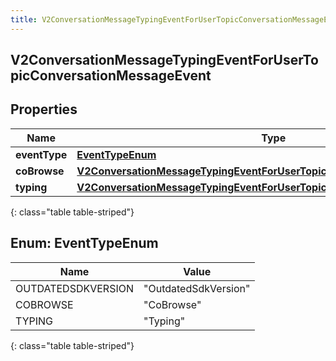 ```yaml
---
title: V2ConversationMessageTypingEventForUserTopicConversationMessageEvent
---
```


## V2ConversationMessageTypingEventForUserTopicConversationMessageEvent

## Properties

| Name          | Type                                                                                                                                                                       | Description | Notes      |
| ------------- | -------------------------------------------------------------------------------------------------------------------------------------------------------------------------- | ----------- | ---------- |
| **eventType** | [**EventTypeEnum**](#EventTypeEnum)<!---->                                                                                                                                 |             | [optional] |
| **coBrowse**  | <!----><!---->[**V2ConversationMessageTypingEventForUserTopicConversationEventCoBrowse**](V2ConversationMessageTypingEventForUserTopicConversationEventCoBrowse.md)<!----> |             | [optional] |
| **typing**    | <!----><!---->[**V2ConversationMessageTypingEventForUserTopicConversationEventTyping**](V2ConversationMessageTypingEventForUserTopicConversationEventTyping.md)<!---->     |             | [optional] |

{: class="table table-striped"}

<a name="EventTypeEnum"></a>

## Enum: EventTypeEnum

| Name               | Value                          |
| ------------------ | ------------------------------ |
| OUTDATEDSDKVERSION | &quot;OutdatedSdkVersion&quot; |
| COBROWSE           | &quot;CoBrowse&quot;           |
| TYPING             | &quot;Typing&quot;             |

{: class="table table-striped"}
